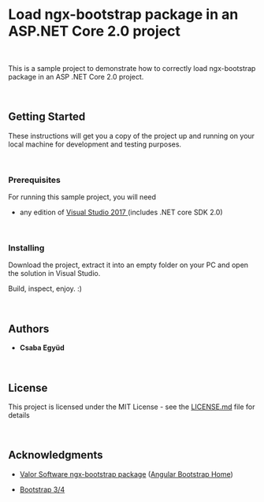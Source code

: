 Load **ngx-bootstrap** package in an ASP.NET Core 2.0 project
=============================================================

 

This is a sample project to demonstrate how to correctly load ngx-bootstrap
package in an ASP .NET Core 2.0 project.

 

Getting Started
---------------

These instructions will get you a copy of the project up and running on your
local machine for development and testing purposes.

 

### Prerequisites

For running this sample project, you will need

-   any edition of [Visual Studio 2017
    ](https://www.visualstudio.com/downloads/) (includes .NET core SDK 2.0)

 

### Installing

Download the project, extract it into an empty folder on your PC and open the
solution in Visual Studio.

Build, inspect, enjoy. :)

 

Authors
-------

-   **Csaba Együd**

 

License
-------

This project is licensed under the MIT License - see the
[LICENSE.md](LICENSE.md) file for details

 

Acknowledgments
---------------

-   [Valor Software ngx-bootstrap
    package](https://github.com/valor-software/ngx-bootstrap) ([Angular
    Bootstrap Home](https://valor-software.com/ngx-bootstrap/#/))

-   [Bootstrap 3/4](https://getbootstrap.com/)

